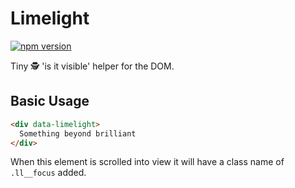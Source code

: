 Limelight
===

[![npm version](https://badge.fury.io/js/limelight.js.svg)](https://badge.fury.io/js/limelight.js)

Tiny 🕵️ 'is it visible' helper for the DOM.


Basic Usage
---

```html
<div data-limelight>
  Something beyond brilliant
</div>
```

When this element is scrolled into view it will have a class name of `.ll__focus` added.

